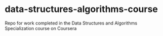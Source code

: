 # data-structures-algorithms-course
Repo for work completed in the Data Structures and Algorithms Specialization course on Coursera
